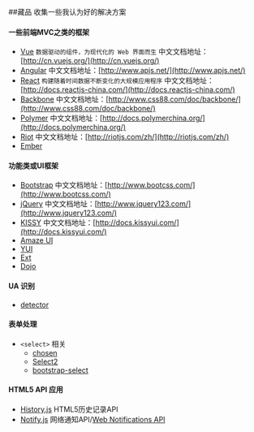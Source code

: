 ##藏品
收集一些我认为好的解决方案

#### 一些前端MVC之类的框架
* [Vue](https://github.com/vuejs/vue/) `数据驱动的组件，为现代化的 Web 界面而生` 中文文档地址：[http://cn.vuejs.org/](http://cn.vuejs.org/)
* [Angular](https://github.com/angular/angular) 中文文档地址：[http://www.apjs.net/](http://www.apjs.net/)
* [React](https://github.com/facebook/react) `构建随着时间数据不断变化的大规模应用程序` 中文文档地址：[http://docs.reactjs-china.com/](http://docs.reactjs-china.com/)
* [Backbone](https://github.com/jashkenas/backbone) 中文文档地址：[http://www.css88.com/doc/backbone/](http://www.css88.com/doc/backbone/)
* [Polymer](https://github.com/Polymer/polymer) 中文文档地址：[http://docs.polymerchina.org/](http://docs.polymerchina.org/)
* [Riot](https://github.com/riot/riot) 中文文档地址：[http://riotjs.com/zh/](http://riotjs.com/zh/)
* [Ember](https://github.com/emberjs/ember.js) 

#### 功能类或UI框架
* [Bootstrap](https://github.com/twbs/bootstrap) 中文文档地址：[http://www.bootcss.com/](http://www.bootcss.com/)
* [jQuery](http://jquery.com/) 中文文档地址：[http://www.jquery123.com/](http://www.jquery123.com/)
* [KISSY](https://github.com/kissyteam/kissy) 中文文档地址：[http://docs.kissyui.com/](http://docs.kissyui.com/)
* [Amaze UI](http://amazeui.org/)
* [YUI](https://github.com/yui/yui3)
* [Ext](https://www.sencha.com/products/extjs)
* [Dojo](https://github.com/dojo/dojo/)

#### UA 识别
* [detector](https://github.com/hotoo/detector)

#### 表单处理
* `<select>` 相关
  * [chosen](https://github.com/harvesthq/chosen)
  * [Select2](https://github.com/select2/select2)
  * [bootstrap-select](https://github.com/silviomoreto/bootstrap-select)

#### HTML5 API 应用
* [History.js](https://github.com/browserstate/history.js) HTML5历史记录API
* [Notify.js](https://github.com/alexgibson/notify.js) 网络通知API/[Web Notifications API](https://www.w3.org/TR/notifications/)
